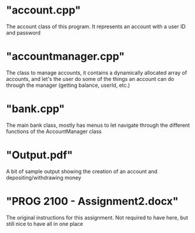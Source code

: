 # "account.cpp"
The account class of this program. It represents an account with a user ID and password

# "accountmanager.cpp"
The class to manage accounts, it contains a dynamically allocated array of accounts, and let's the user do some of the things an account can do through the manager (getting balance, userId, etc.)

# "bank.cpp"
The main bank class, mostly has menus to let navigate through the different functions of the AccountManager class

# "Output.pdf"
A bit of sample output showing the creation of an account and depositing/withdrawing money

# "PROG 2100 - Assignment2.docx"
The original instructions for this assignment. Not required to have here, but still nice to have all in one place